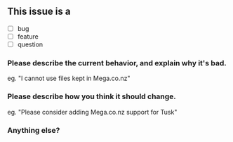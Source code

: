 ## This issue is a 

- [ ] bug
- [ ] feature
- [ ] question

<!-- 
- [x] is a checked box 
- [ ] is an empty box
-->

### Please describe the current behavior, and explain why it's bad.

<!-- 
  First, read https://github.com/subdavis/Tusk/wiki/Troubleshooting 
  If you have an issue covered in the troubleshooting guide, please
  explain what steps you took and how to reproduce your issue.
-->

eg. "I cannot use files kept in Mega.co.nz"

### Please describe how you think it should change.

eg. "Please consider adding Mega.co.nz support for Tusk"

### Anything else?
